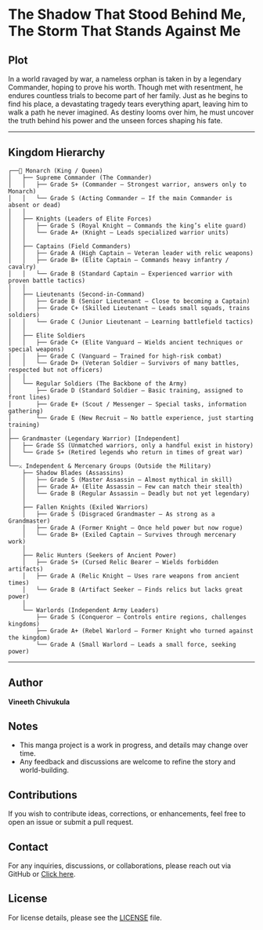 # The Shadow That Stood Behind Me, The Storm That Stands Against Me

## Plot
In a world ravaged by war, a nameless orphan is taken in by a legendary Commander, hoping to prove his worth. Though met with resentment, he endures countless trials to become part of her family. Just as he begins to find his place, a devastating tragedy tears everything apart, leaving him to walk a path he never imagined. As destiny looms over him, he must uncover the truth behind his power and the unseen forces shaping his fate.

---

## Kingdom Hierarchy

```
┌──👑 Monarch (King / Queen)
│   ├── Supreme Commander (The Commander)  
│   │   ├── Grade S+ (Commander – Strongest warrior, answers only to Monarch)
│   │   └── Grade S (Acting Commander – If the main Commander is absent or dead)
│   │
│   ├── Knights (Leaders of Elite Forces)
│   │   ├── Grade S (Royal Knight – Commands the king’s elite guard)
│   │   └── Grade A+ (Knight – Leads specialized warrior units)
│   │
│   ├── Captains (Field Commanders)
│   │   ├── Grade A (High Captain – Veteran leader with relic weapons)
│   │   ├── Grade B+ (Elite Captain – Commands heavy infantry / cavalry)
│   │   └── Grade B (Standard Captain – Experienced warrior with proven battle tactics)
│   │
│   ├── Lieutenants (Second-in-Command)
│   │   ├── Grade B (Senior Lieutenant – Close to becoming a Captain)
│   │   ├── Grade C+ (Skilled Lieutenant – Leads small squads, trains soldiers)
│   │   └── Grade C (Junior Lieutenant – Learning battlefield tactics)
│   │
│   ├── Elite Soldiers
│   │   ├── Grade C+ (Elite Vanguard – Wields ancient techniques or special weapons)
│   │   ├── Grade C (Vanguard – Trained for high-risk combat)
│   │   └── Grade D+ (Veteran Soldier – Survivors of many battles, respected but not officers)
│   │
│   └── Regular Soldiers (The Backbone of the Army)
│       ├── Grade D (Standard Soldier – Basic training, assigned to front lines)
│       ├── Grade E+ (Scout / Messenger – Special tasks, information gathering)
│       └── Grade E (New Recruit – No battle experience, just starting training)
│
├── Grandmaster (Legendary Warrior) [Independent]
│   ├── Grade SS (Unmatched warriors, only a handful exist in history)
│   └── Grade S+ (Retired legends who return in times of great war)
│
└──⚔️ Independent & Mercenary Groups (Outside the Military)
	├── Shadow Blades (Assassins)
	│   ├── Grade S (Master Assassin – Almost mythical in skill)
	│   ├── Grade A+ (Elite Assassin – Few can match their stealth)
	│   └── Grade B (Regular Assassin – Deadly but not yet legendary)
	│
	├── Fallen Knights (Exiled Warriors)
	│   ├── Grade S (Disgraced Grandmaster – As strong as a Grandmaster)
	│   ├── Grade A (Former Knight – Once held power but now rogue)
	│   └── Grade B+ (Exiled Captain – Survives through mercenary work)
	│
	├── Relic Hunters (Seekers of Ancient Power)
	│   ├── Grade S+ (Cursed Relic Bearer – Wields forbidden artifacts)
	│   ├── Grade A (Relic Knight – Uses rare weapons from ancient times)
	│   └── Grade B (Artifact Seeker – Finds relics but lacks great power)
	│
	└── Warlords (Independent Army Leaders)
		├── Grade S (Conqueror – Controls entire regions, challenges kingdoms)
		├── Grade A+ (Rebel Warlord – Former Knight who turned against the kingdom)
		└── Grade A (Small Warlord – Leads a small force, seeking power)
```

---

## Author
**Vineeth Chivukula**

## Notes
- This manga project is a work in progress, and details may change over time.
- Any feedback and discussions are welcome to refine the story and world-building.

## Contributions
If you wish to contribute ideas, corrections, or enhancements, feel free to open an issue or submit a pull request.

## Contact
For any inquiries, discussions, or collaborations, please reach out via GitHub or [Click here](https://vineethchivukula.github.io/portfolio/).

## License
For license details, please see the [LICENSE](LICENSE) file.
